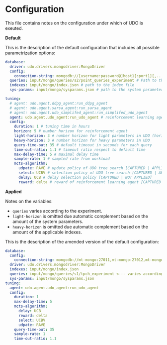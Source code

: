 # Configuration

This file contains notes on the configuration under which of UDO is exeuted.

**Default**

This is the description of the default configuration that includes all possible parametrization options:
```yaml
database:
  driver: udo.drivers.mongodriver:MongoDriver
  config:
    connection-string: mongodb://[username:password@]host1[:port1][,...hostN[:portN]][/[defaultauthdb][?options]]
  queries: input/mongo/queries/s2/point_queries_experiment # Path to the query directory [set/experiment] sets=s1,s2,s3 experiments=point_queries_experiment,tpch_experiment
  indexes: input/mongo/index.json # path to the index file
  sys-params: input/mongo/sysparams.json # path to the system parameters file

tuning:
  # agent: udo.agent.ddpg_agent:run_ddpg_agent
  # agent: udo.agent.sarsa_agent:run_sarsa_agent
  # agent: udo.agent.udo_simplifed_agent:run_simplifed_udo_agent
  agent: udo.agent.udo_agent:run_udo_agent # reinforcement learning agent, choices 'udo', 'udo-s', 'ddpg', 'sarsa'
  config:
    duration: 1 # tuning time in hours
    horizon: 5 # number horizon for reinforcement agent
    light-horizon: 3 # number horizon for light parameters in UDO (horizon - heavy horizon)
    heavy-horizon: 3 # number horizon for heavy parameters in UDO
    query-time-out: 35 # default timeout in seconds for each query
    time-out-ratio: 1.1 # timeout ratio respect to default time
    max-delay-time: 5 # maximal delay time
    sample-rate: 1 # sampled rate from workload
    mcts-algorithm:
      udpate: RAVE # update policy of UDO tree search [CAPTURED | APPLIED | NOT WIRED]
      select: UCBV # selection policy of UDO tree search [CAPTURED | APPLIED | NOT WIRED]
      delay: UCB # delay selection policy [CAPTURED | NOT APPLIED]
      reward: delta # reward of reinforcement learning agent [CAPTURED | NOT APPLIED]
```
**Applied**

Notes on the variables:
- `queries` varies according to the experiment.
- `light-horizon` is omitted due automatic complement based on the amount of the system parameters.
- `heavy-horizon` is omitted due automatic complement based on the amount of the applicable indexes.

This is the description of the amended version of the default configuration:
```yaml
database:
  config:
    connection-string: mongodb://mt-mongo:27011,mt-mongo:27012,mt-mongo:27013/tpch_mongo_1c?replicaSet=mt-exp-rs-001
  driver: udo.drivers.mongodriver:MongoDriver
  indexes: input/mongo/index.json
  queries: input/mongo/queries/s1/tpch_experiment <--- varies according to the experiment
  sys-params: input/mongo/sysparams.json
tuning:
  agent: udo.agent.udo_agent:run_udo_agent
  config:
    duration: 1
    max-delay-time: 5
    mcts-algorithm:
      delay: UCB
      reward: delta
      select: UCBV
      udpate: RAVE
    query-time-out: 35
    sample-rate: 1
    time-out-ratio: 1.1
```

